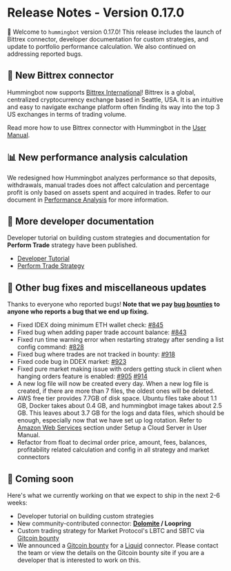 # Release Notes - Version 0.17.0

🚀 Welcome to `hummingbot` version 0.17.0! This release includes the launch of Bittrex connector, developer documentation for custom strategies, and update to portfolio performance calculation. We also continued on addressing reported bugs.


## 🔗 New Bittrex connector

Hummingbot now supports [Bittrex International](https://international.bittrex.com/)! Bittrex is a global, centralized cryptocurrency exchange based in Seattle, USA. It is an intuitive and easy to navigate exchange platform often finding its way into the top 3 US exchanges in terms of trading volume.

Read more how to use Bittrex connector with Hummingbot in the [User Manual](https://docs.hummingbot.io/connectors/bittrex/).


## 📊 New performance analysis calculation

We redesigned how Hummingbot analyzes performance so that deposits, withdrawals, manual trades does not affect calculation and percentage profit is only based on assets spent and acquired in trades. Refer to our document in [Performance Analysis](/utilities/performance-analysis) for more information.


## 📝 More developer documentation

Developer tutorial on building custom strategies and documentation for **Perform Trade** strategy have been published.

* [Developer Tutorial](developers/strategies/tutorial)
* [Perform Trade Strategy](/developers/strategies/perform-trade)


## 🐞 Other bug fixes and miscellaneous updates

Thanks to everyone who reported bugs! **Note that we pay [bug bounties](/support/bug-bounty-program) to anyone who reports a bug that we end up fixing.**

* Fixed IDEX doing minimum ETH wallet check: [#845](https://github.com/CoinAlpha/hummingbot/issues/845)
* Fixed bug when adding paper trade account balance: [#843](https://github.com/CoinAlpha/hummingbot/issues/843)
* Fixed run time warning error when restarting strategy after sending a list config command: [#828](https://github.com/CoinAlpha/hummingbot/issues/828)
* Fixed bug where trades are not tracked in bounty: [#918](https://github.com/CoinAlpha/hummingbot/issues/918)
* Fixed code bug in DDEX market: [#923](https://github.com/CoinAlpha/hummingbot/issues/923)
* Fixed pure market making issue with orders getting stuck in client when hanging orders feature is enabled: [#905](https://github.com/CoinAlpha/hummingbot/issues/905) [#914](https://github.com/CoinAlpha/hummingbot/issues/914)
* A new log file will now be created every day. When a new log file is created, if there are more than 7 files, the oldest ones will be deleted.
* AWS free tier provides 7.7GB of disk space. Ubuntu files take about 1.1 GB, Docker takes about 0.4 GB, and hummingbot image takes about 2.5 GB. This leaves about 3.7 GB for the logs and data files, which should be enough, especially now that we have set up log rotation. Refer to [Amazon Web Services](https://docs.hummingbot.io/installation/cloud/#amazon-web-services) section under Setup a Cloud Server in User Manual.
* Refactor from float to decimal order price, amount, fees, balances, profitability related calculation and config in all strategy and market connectors


## 🚀 Coming soon

Here's what we currently working on that we expect to ship in the next 2-6 weeks:

* Developer tutorial on building custom strategies
* New community-contributed connector: **[Dolomite](https://dolomite.io/) / Loopring**
* Custom trading strategy for Market Protocol's LBTC and SBTC via [Gitcoin bounty](https://gitcoin.co/issue/MARKETProtocol/MARKETProtocol/230/3417)
* We announced a [Gitcoin bounty](https://gitcoin.co/issue/CoinAlpha/hummingbot/909/3556) for a [Liquid](https://liquid.com) connector.  Please contact the team or view the details on the Gitcoin bounty site if you are a developer that is interested to work on this.
